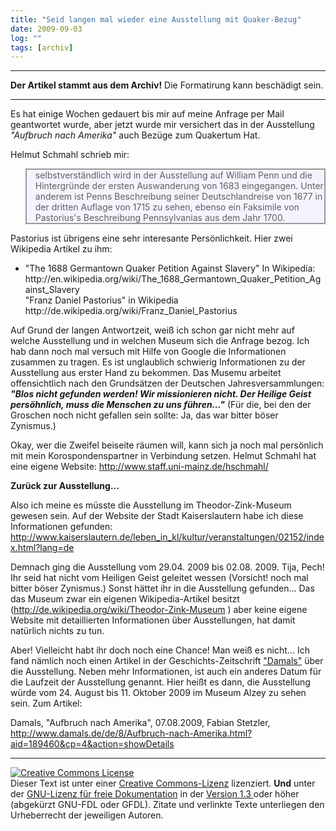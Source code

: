 ```yaml
---
title: "Seid langen mal wieder eine Ausstellung mit Quaker-Bezug"
date: 2009-09-03
log: ""
tags: [archiv]
---
```

<hr><b>Der Artikel stammt aus dem Archiv!</b> Die Formatirung kann beschädigt sein.<hr>
Es hat einige Wochen gedauert bis mir auf meine Anfrage per Mail geantwortet wurde, aber jetzt wurde mir versichert das in der Ausstellung <cite>"Aufbruch nach Amerika"</cite> auch Bezüge zum Quakertum Hat. 

Helmut Schmahl schrieb mir:

<blockquote width=80%; style="background:#f4f4ff; border: 2px solid #999; border-right-width: 2px">
selbstverständlich wird in der Ausstellung auf William Penn und die Hintergründe der ersten Auswanderung von 1683 eingegangen. Unter anderem ist Penns Beschreibung seiner Deutschlandreise von 1677 in der dritten Auflage von 1715 zu sehen, ebenso ein Faksimile von Pastorius's Beschreibung Pennsylvanias aus dem Jahr 1700.
</blockquote>

Pastorius ist übrigens eine sehr interesante Persönlichkeit. Hier zwei Wikipedia Artikel zu ihm:

<ul>
<li>"The 1688 Germantown Quaker Petition Against Slavery" In Wikipedia:
http://en.wikipedia.org/wiki/The_1688_Germantown_Quaker_Petition_Against_Slavery </li>"Franz Daniel Pastorius" in Wikipedia http://de.wikipedia.org/wiki/Franz_Daniel_Pastorius </li>
</ul>

Auf Grund der langen Antwortzeit, weiß ich schon gar nicht mehr auf welche Ausstellung und in welchen Museum sich die Anfrage bezog. Ich hab dann noch mal versuch mit Hilfe von Google die Informationen zusammen zu tragen. Es ist unglaublich schwierig Informationen zu der Ausstellung aus erster Hand zu bekommen. Das Musemu arbeitet offensichtlich nach den Grundsätzen der Deutschen Jahresversammlungen: <i><b>"Blos  nicht gefunden werden! Wir missionieren nicht. Der Heilige Geist persöhnlich, muss die Menschen zu uns führen..."</b></i> (Für die, bei den der Groschen noch nicht gefallen sein sollte: Ja, das war bitter böser Zynismus.)

Okay, wer die Zweifel beiseite räumen will, kann sich ja noch mal persönlich mit mein Korospondenspartner in Verbindung setzen. Helmut Schmahl hat eine eigene Website: http://www.staff.uni-mainz.de/hschmahl/

<b>Zurück zur Ausstellung...</b>

Also ich meine es müsste die Ausstellung im Theodor-Zink-Museum gewesen sein. Auf der Website der Stadt Kaiserslautern habe ich diese Informationen gefunden:
http://www.kaiserslautern.de/leben_in_kl/kultur/veranstaltungen/02152/index.html?lang=de

Demnach ging die Ausstellung vom 29.04. 2009 bis 02.08. 2009. Tija, Pech! Ihr seid hat nicht vom Heiligen Geist geleitet wessen (Vorsicht! noch mal bitter böser Zynismus.) Sonst hättet ihr in die Ausstellung gefunden... Das das Museum zwar ein eigenen Wikipedia-Artikel besitzt (http://de.wikipedia.org/wiki/Theodor-Zink-Museum ) aber keine eigene Website mit detaillierten Informationen über Ausstellungen, hat damit natürlich nichts zu tun. 

Aber! Vielleicht habt ihr doch noch eine Chance! Man weiß es nicht... Ich fand nämlich noch einen Artikel in der Geschichts-Zeitschrift <a href="http://de.wikipedia.org/wiki/Damals">"Damals"</a> über die Ausstellung. Neben mehr Informationen, ist auch ein anderes Datum für die Laufzeit der Ausstellung genannt. Hier heißt es dann, die Ausstellung würde vom 24. August bis 11. Oktober 2009 im Museum Alzey zu sehen sein. Zum Artikel:

Damals, "Aufbruch nach Amerika", 07.08.2009, Fabian Stetzler, http://www.damals.de/de/8/Aufbruch-nach-Amerika.html?aid=189460&cp=4&action=showDetails

<hr>

<a rel="license" href="http://creativecommons.org/licenses/by-sa/3.0/de/"><img alt="Creative Commons License" style="border-width:0" src="http://i.creativecommons.org/l/by-sa/3.0/de/88x31.png" /></a><br />Dieser Text ist unter einer <a rel="license" href="http://creativecommons.org/licenses/by-sa/3.0/de/">Creative Commons-Lizenz</a> lizenziert. <b>Und</b> unter der <a href="http://de.wikipedia.org/wiki/GFDL">GNU-Lizenz für freie Dokumentation</a> in der <a href="http://www.gnu.org/licenses/fdl-1.3.html">Version 1.3 </a> oder höher (abgekürzt GNU-FDL oder GFDL). Zitate und verlinkte Texte unterliegen den Urheberrecht der jeweiligen Autoren.
